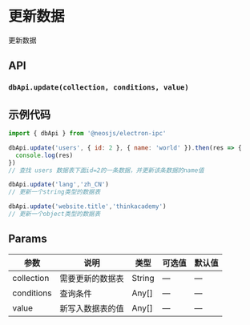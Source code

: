# 更新数据 <BadgeTip text="异步" type="green"></BadgeTip>
更新数据

## API
### `dbApi.update(collection, conditions, value)`
### 

## 示例代码
```js
import { dbApi } from '@neosjs/electron-ipc'

dbApi.update('users', { id: 2 }, { name: 'world' }).then(res => {
  console.log(res)
})
// 查找 users 数据表下面id=2的一条数据，并更新该条数据的name值

dbApi.update('lang','zh_CN')
// 更新一个string类型的数据表

dbApi.update('website.title','thinkacademy')
// 更新一个object类型的数据表
```

## Params

| 参数  | 说明     | 类型   | 可选值     | 默认值 |
| ----- | -------- | ------ | ---------- | ------ |
| collection | 需要更新的数据表 | String | — | —     |
| conditions | 查询条件 | Any[] | — | —     |
| value | 新写入数据表的值 | Any[] |— | —     |
